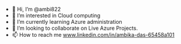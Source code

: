 - 👋 Hi, I’m @ambi822
- 👀 I’m interested in Cloud computing
- 🌱 I’m currently learning Azure administration
- 💞️ I’m looking to collaborate on Live Azure Projects.
- 📫 How to reach me www.linkedin.com/in/ambika-das-65458a101


<!---
ambi822/ambi822 is a ✨ special ✨ repository because its `README.md` (this file) appears on your GitHub profile.
You can click the Preview link to take a look at your changes.
--->
